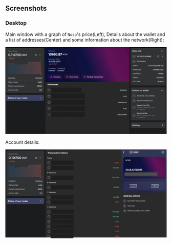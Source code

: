 ## Screenshots

### Desktop

Main window with a graph of `Noso`'s price(Left), Details about the wallet and a list of addresses(Center) and some information about the network(Right):

![LinuxMainWindow](../screenshots/scr_desktop_1.png)

Account details:

![LinuxAccountDetails](../screenshots/scr_desktop_2.png)
